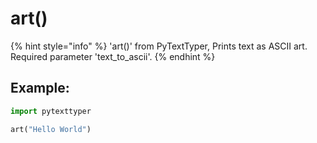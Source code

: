 # art()

{% hint style="info" %}
'art()' from PyTextTyper, Prints text as ASCII art. Required parameter 'text\_to\_ascii'.
{% endhint %}

## Example:

```python
import pytexttyper

art("Hello World")
```
